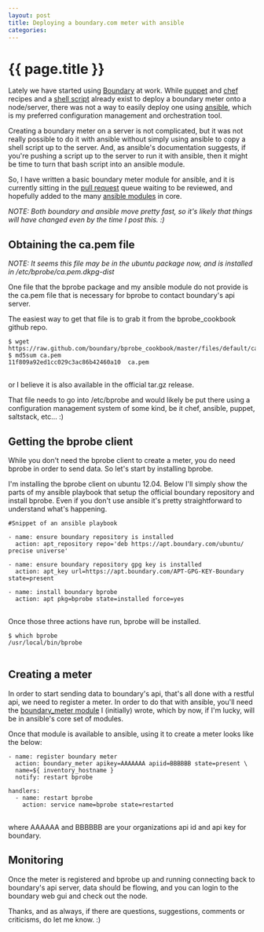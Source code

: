 ```yaml
---
layout: post
title: Deploying a boundary.com meter with ansible
categories:
---
```


# {{ page.title }}

Lately we have started using [Boundary](http://boundary.com) at work. While [puppet](https://forge.puppetlabs.com/puppetlabs/boundary)  and [chef](https://github.com/boundary/bprobe_cookbook) recipes and a [shell script](https://github.com/boundary/boundary_scripts) already exist to deploy a boundary meter onto a node/server, there was not a way to easily deploy one using [ansible](http://ansibleworks.com), which is my preferred configuration management and orchestration tool. 

Creating a boundary meter on a server is not complicated, but it was not really possible to do it with ansible without simply using ansible to copy a shell script up to the server. And, as ansible's documentation suggests, if you're pushing a script up to the server to run it with ansible, then it might be time to turn that bash script into an ansible module.

So, I have written a basic boundary meter module for ansible, and it is currently sitting in the [pull request](https://github.com/ansible/ansible/pull/3272) queue waiting to be reviewed, and hopefully added to the many [ansible modules](http://www.ansibleworks.com/docs/modules.html) in core. 

_NOTE: Both boundary and ansible move pretty fast, so it's likely that things will have changed even by the time I post this. :)_

## Obtaining the ca.pem file

_NOTE: It seems this file may be in the ubuntu package now, and is installed in /etc/bprobe/ca.pem.dkpg-dist_

One file that the bprobe package and my ansible module do not provide is the ca.pem file that is necessary for bprobe to contact boundary's api server.

The easiest way to get that file is to grab it from the bprobe_cookbook github repo.

<pre>
<code>$ wget https://raw.github.com/boundary/bprobe_cookbook/master/files/default/ca.pem
$ md5sum ca.pem
11f809a92ed1cc029c3ac86b42460a10  ca.pem
</code>
</pre>

or I believe it is also available in the official tar.gz release.

That file needs to go into /etc/bprobe and would likely be put there using a configuration management system of some kind, be it chef, ansible, puppet, saltstack, etc... :)

## Getting the bprobe client

While you don't need the bprobe client to create a meter, you do need bprobe in order to send data. So let's start by installing bprobe.

I'm installing the bprobe client on ubuntu 12.04. Below I'll simply show the parts of my ansible playbook that setup the official boundary repository and install bprobe. Even if you don't use ansible it's pretty straightforward to understand what's happening.

<pre>
<code>#Snippet of an ansible playbook

- name: ensure boundary repository is installed
  action: apt_repository repo='deb https://apt.boundary.com/ubuntu/ precise universe'
  
- name: ensure boundary repository gpg key is installed
  action: apt_key url=https://apt.boundary.com/APT-GPG-KEY-Boundary state=present

- name: install boundary bprobe
  action: apt pkg=bprobe state=installed force=yes
</code>
</pre>

Once those three actions have run, bprobe will be installed.

<pre>
<code>$ which bprobe
/usr/local/bin/bprobe
</code>
</pre>

## Creating a meter

In order to start sending data to boundary's api, that's all done with a restful api, we need to register a meter. In order to do that with ansible, you'll need the [boundary_meter module](https://github.com/ccollicutt/ansible/blob/devel/library/monitoring/boundary_meter) I (initially) wrote, which by now, if I'm lucky, will be in ansible's core set of modules.

Once that module is available to ansible, using it to create a meter looks like the below:

<pre>
<code>- name: register boundary meter
  action: boundary_meter apikey=AAAAAAA apiid=BBBBBB state=present \
  name=${ inventory_hostname }
  notify: restart bprobe

handlers:
  - name: restart bprobe
    action: service name=bprobe state=restarted
</code>
</pre>

where AAAAAA and BBBBBB are your organizations api id and api key for boundary.

## Monitoring

Once the meter is registered and bprobe up and running connecting back to boundary's api server, data should be flowing, and you can login to the boundary web gui and check out the node.

Thanks, and as always, if there are questions, suggestions, comments or criticisms, do let me know. :)
